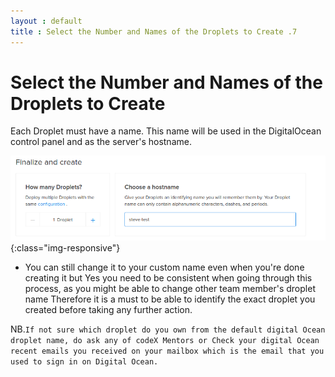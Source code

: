 ```yaml
---
layout : default
title : Select the Number and Names of the Droplets to Create .7
---
```


# Select the Number and Names of the Droplets to Create

Each Droplet must have a name. This name will be used in the DigitalOcean control panel and as the server's hostname.


![image-title-here](/img/posts_Schematics/finalizeandcreate.png){:class="img-responsive"}


* You can still change it to your custom name even when you're done creating it but Yes you need to be consistent when going through this process, as you might be able to change other team member's droplet name Therefore it is a must to be able to identify the exact droplet you created before taking any further action.

NB.`If not sure which droplet do you own from the default digital Ocean droplet name, do ask any of codeX Mentors or Check your digital Ocean recent emails you received on your mailbox which is the email that you used to sign in on Digital Ocean.`
